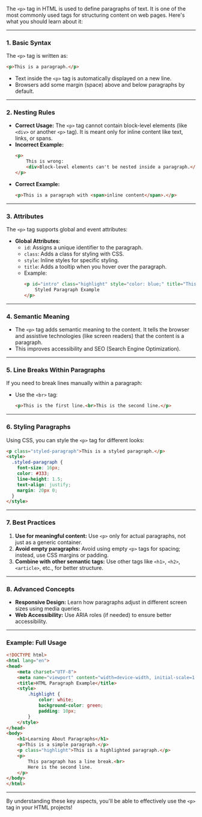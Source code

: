 The `<p>` tag in HTML is used to define paragraphs of text. It is one of the most commonly used tags for structuring content on web pages. Here's what you should learn about it:

---

### **1. Basic Syntax**
The `<p>` tag is written as:
```html
<p>This is a paragraph.</p>
```

- Text inside the `<p>` tag is automatically displayed on a new line.
- Browsers add some margin (space) above and below paragraphs by default.

---

### **2. Nesting Rules**
- **Correct Usage:** The `<p>` tag cannot contain block-level elements (like `<div>` or another `<p>` tag). It is meant only for inline content like text, links, or spans.
- **Incorrect Example:**
  ```html
  <p>
      This is wrong:
      <div>Block-level elements can't be nested inside a paragraph.</div>
  </p>
  ```
- **Correct Example:**
  ```html
  <p>This is a paragraph with <span>inline content</span>.</p>
  ```

---

### **3. Attributes**
The `<p>` tag supports global and event attributes:
- **Global Attributes**: 
  - `id`: Assigns a unique identifier to the paragraph.
  - `class`: Adds a class for styling with CSS.
  - `style`: Inline styles for specific styling.
  - `title`: Adds a tooltip when you hover over the paragraph.
  - Example:
    ```html
    <p id="intro" class="highlight" style="color: blue;" title="This is a tooltip.">
        Styled Paragraph Example
    </p>
    ```

---

### **4. Semantic Meaning**
- The `<p>` tag adds semantic meaning to the content. It tells the browser and assistive technologies (like screen readers) that the content is a paragraph.
- This improves accessibility and SEO (Search Engine Optimization).

---

### **5. Line Breaks Within Paragraphs**
If you need to break lines manually within a paragraph:
- Use the `<br>` tag:
  ```html
  <p>This is the first line.<br>This is the second line.</p>
  ```

---

### **6. Styling Paragraphs**
Using CSS, you can style the `<p>` tag for different looks:
```html
<p class="styled-paragraph">This is a styled paragraph.</p>
<style>
  .styled-paragraph {
    font-size: 16px;
    color: #333;
    line-height: 1.5;
    text-align: justify;
    margin: 20px 0;
  }
</style>
```

---

### **7. Best Practices**
1. **Use for meaningful content:** Use `<p>` only for actual paragraphs, not just as a generic container.
2. **Avoid empty paragraphs:** Avoid using empty `<p>` tags for spacing; instead, use CSS margins or padding.
3. **Combine with other semantic tags:** Use other tags like `<h1>`, `<h2>`, `<article>`, etc., for better structure.

---

### **8. Advanced Concepts**
- **Responsive Design:** Learn how paragraphs adjust in different screen sizes using media queries.
- **Web Accessibility:** Use ARIA roles (if needed) to ensure better accessibility.

---

### Example: Full Usage
```html
<!DOCTYPE html>
<html lang="en">
<head>
    <meta charset="UTF-8">
    <meta name="viewport" content="width=device-width, initial-scale=1.0">
    <title>HTML Paragraph Example</title>
    <style>
        .highlight {
            color: white;
            background-color: green;
            padding: 10px;
        }
    </style>
</head>
<body>
    <h1>Learning About Paragraphs</h1>
    <p>This is a simple paragraph.</p>
    <p class="highlight">This is a highlighted paragraph.</p>
    <p>
        This paragraph has a line break.<br>
        Here is the second line.
    </p>
</body>
</html>
```

---

By understanding these key aspects, you'll be able to effectively use the `<p>` tag in your HTML projects!